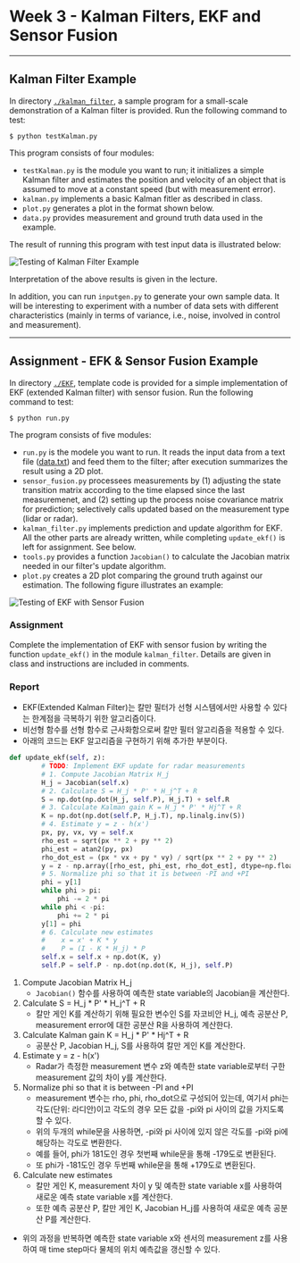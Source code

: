 # Week 3 - Kalman Filters, EKF and Sensor Fusion

---

[//]: # (Image References)
[kalman-result]: ./kalman_filter/graph.png
[EKF-results]: ./EKF/plot.png

## Kalman Filter Example

In directory [`./kalman_filter`](./kalman_filter), a sample program for a small-scale demonstration of a Kalman filter is provided. Run the following command to test:

```
$ python testKalman.py
```

This program consists of four modules:

* `testKalman.py` is the module you want to run; it initializes a simple Kalman filter and estimates the position and velocity of an object that is assumed to move at a constant speed (but with measurement error).
* `kalman.py` implements a basic Kalman fitler as described in class.
* `plot.py` generates a plot in the format shown below.
* `data.py` provides measurement and ground truth data used in the example.

The result of running this program with test input data is illustrated below:

![Testing of Kalman Filter Example][kalman-result]

Interpretation of the above results is given in the lecture.

In addition, you can run `inputgen.py` to generate your own sample data. It will be interesting to experiment with a number of data sets with different characteristics (mainly in terms of variance, i.e., noise, involved in control and measurement).

---

## Assignment - EFK & Sensor Fusion Example

In directory [`./EKF`](./EKF), template code is provided for a simple implementation of EKF (extended Kalman filter) with sensor fusion. Run the following command to test:

```
$ python run.py
```

The program consists of five modules:

* `run.py` is the modele you want to run. It reads the input data from a text file ([data.txt](./EKF/data.txt)) and feed them to the filter; after execution summarizes the result using a 2D plot.
* `sensor_fusion.py` processees measurements by (1) adjusting the state transition matrix according to the time elapsed since the last measuremenet, and (2) setting up the process noise covariance matrix for prediction; selectively calls updated based on the measurement type (lidar or radar).
* `kalman_filter.py` implements prediction and update algorithm for EKF. All the other parts are already written, while completing `update_ekf()` is left for assignment. See below.
* `tools.py` provides a function `Jacobian()` to calculate the Jacobian matrix needed in our filter's update algorithm.
*  `plot.py` creates a 2D plot comparing the ground truth against our estimation. The following figure illustrates an example:

![Testing of EKF with Sensor Fusion][EKF-results]

### Assignment

Complete the implementation of EKF with sensor fusion by writing the function `update_ekf()` in the module `kalman_filter`. Details are given in class and instructions are included in comments.


### Report
- EKF(Extended Kalman Filter)는 칼만 필터가 선형 시스템에서만 사용할 수 있다는 한계점을 극복하기 위한 알고리즘이다.
- 비선형 함수를 선형 함수로 근사화함으로써 칼만 필터 알고리즘을 적용할 수 있다.
- 아래의 코드는 EKF 알고리즘을 구현하기 위해 추가한 부분이다.
``` python
def update_ekf(self, z):
        # TODO: Implement EKF update for radar measurements
        # 1. Compute Jacobian Matrix H_j
        H_j = Jacobian(self.x)
        # 2. Calculate S = H_j * P' * H_j^T + R
        S = np.dot(np.dot(H_j, self.P), H_j.T) + self.R
        # 3. Calculate Kalman gain K = H_j * P' * Hj^T + R
        K = np.dot(np.dot(self.P, H_j.T), np.linalg.inv(S))
        # 4. Estimate y = z - h(x')
        px, py, vx, vy = self.x
        rho_est = sqrt(px ** 2 + py ** 2)
        phi_est = atan2(py, px)
        rho_dot_est = (px * vx + py * vy) / sqrt(px ** 2 + py ** 2)
        y = z - np.array([rho_est, phi_est, rho_dot_est], dtype=np.float32)
        # 5. Normalize phi so that it is between -PI and +PI
        phi = y[1]
        while phi > pi:
            phi -= 2 * pi
        while phi < -pi:
            phi += 2 * pi
        y[1] = phi
        # 6. Calculate new estimates
        #    x = x' + K * y
        #    P = (I - K * H_j) * P
        self.x = self.x + np.dot(K, y)
        self.P = self.P - np.dot(np.dot(K, H_j), self.P)
```
1. Compute Jacobian Matrix H_j
   - `Jacobian()` 함수를 사용하여 예측한 state variable의 Jacobian을 계산한다.
2. Calculate S = H_j * P' * H_j^T + R
   - 칼만 게인 K를 계산하기 위해 필요한 변수인 S를 자코비안 H_j, 예측 공분산 P, measurement error에 대한 공분산 R을 사용하여 계산한다.
3. Calculate Kalman gain K = H_j * P' * Hj^T + R
   - 공분산 P, Jacobian H_j, S를 사용하여 칼만 게인 K를 계산한다.
4. Estimate y = z - h(x')
   - Radar가 측정한 measurement 변수 z와 예측한 state variable로부터 구한 measurement 값의 차이 y를 계산한다.
5. Normalize phi so that it is between -PI and +PI
   - measurement 변수는 rho, phi, rho_dot으로 구성되어 있는데, 여기서 phi는 각도(단위: 라디안)이고 각도의 경우 모든 값을 -pi와 pi 사이의 값을 가지도록 할 수 있다.
   - 위의 두개의 while문을 사용하면, -pi와 pi 사이에 있지 않은 각도를 -pi와 pi에 해당하는 각도로 변환한다.
   - 예를 들어, phi가 181도인 경우 첫번째 while문을 통해 -179도로 변환된다.
   - 또 phi가 -181도인 경우 두번째 while문을 통해 +179도로 변환된다.
6. Calculate new estimates
   - 칼만 게인 K, measurement 차이 y 및 예측한 state variable x를 사용하여 새로운 예측 state variable x를 계산한다.
   - 또한 예측 공분산 P, 칼만 게인 K, Jacobian H_j를 사용하여 새로운 예측 공분산 P를 계산한다.
- 위의 과정을 반복하면 예측한 state variable x와 센서의 measurement z를 사용하여 매 time step마다 물체의 위치 예측값을 갱신할 수 있다.